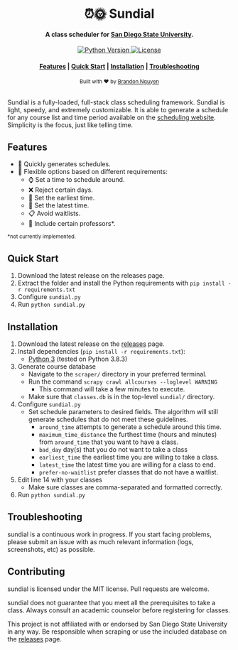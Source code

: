 <h1 align="center">
    ⏰🌞 Sundial
</h1>
<h4 align="center">
    A class scheduler for <a href="https://www.sdsu.edu/">San Diego State University</a>.
</h4>

<p align="center">
    <!-- Python Version -->
    <a href="https://www.python.org/downloads/">
        <img src="https://badgen.net/badge/python/3.8.3/?color=green" alt="Python Version" />
    </a>
    <a href="https://github.com/gnuyent/sundial/blob/master/LICENSE.md">
        <img src="https://badgen.net/badge/license/GPL2/orange" alt="License" />
    </a>
</p>

<div align="center">
    <h4>
        <a href="#features">Features</a> |
        <a href="#quick-start">Quick Start</a> |
        <a href="#installation">Installation</a> |
        <a href="#troubleshooting">Troubleshooting</a>
    </h4>
</div>

<div align="center">
    <sub>Built with ❤ by <a href="https://github.com/gnuyent">Brandon Nguyen</a>
    </sub>
</div>
<br>

Sundial is a fully-loaded, full-stack class scheduling framework. Sundial is light, speedy, and extremely customizable. It is
able to generate a schedule for any course list and time period available on the 
[scheduling website](https://sunspot.sdsu.edu/schedule/search). Simplicity is the focus, just like telling time.

## Features
* 🏃 Quickly generates schedules.
* 🙆 Flexible options based on different requirements:
    * ⌚ Set a time to schedule around.
    * ❌ Reject certain days.
    * 🌄 Set the earliest time.
    * 🌙 Set the latest time.
    * 📋 Avoid waitlists.
    * 👩‍ Include certain professors*.

<small>*not currently implemented.</small>
    
## Quick Start
1. Download the latest release on the releases page.
2. Extract the folder and install the Python requirements with `pip install -r requirements.txt`
3. Configure `sundial.py`
3. Run `python sundial.py`

## Installation
1. Download the latest release on the [releases](https://github.com/gnuyent/sundial/releases/) page.
2. Install dependencies (`pip install -r requirements.txt`):
    * [Python 3](https://www.python.org/downloads/) (tested on Python 3.8.3)
3. Generate course database
    * Navigate to the `scraper/` directory in your preferred terminal.
    * Run the command `scrapy crawl allcourses --loglevel WARNING`
        * This command will take a few minutes to execute.
    * Make sure that `classes.db` is in the top-level `sundial/` directory.
3. Configure `sundial.py`
    * Set schedule parameters to desired fields. The algorithm will still generate schedules that do not meet these 
    guidelines.
        * `around_time` attempts to generate a schedule around this time.
        * `maximum_time_distance` the furthest time (hours and minutes) from `around_time` that you want to have a 
        class.
        * `bad_day` day(s) that you do not want to take a class
        * `earliest_time` the earliest time you are willing to take a class.
        * `latest_time` the latest time you are willing for a class to end.
        * `prefer-no-waitlist` prefer classes that do not have a waitlist.
4. Edit line 14 with your classes
    * Make sure classes are comma-separated and formatted correctly.
5. Run `python sundial.py`

## Troubleshooting
sundial is a continuous work in progress. If you start facing problems, please submit an issue with as much relevant 
information (logs, screenshots, etc) as possible.

## Contributing
sundial is licensed under the MIT license. Pull requests are welcome.

sundial does not guarantee that you meet all the prerequisites to take a class. Always consult an academic counselor
before registering for classes.

This project is not affiliated with or endorsed by San Diego State University in any way. Be responsible when scraping
or use the included database on the [releases](https://github.com/gnuyent/sundial/releases) page.

